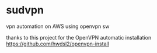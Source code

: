 # sudvpn
vpn automation on AWS using openvpn sw

thanks to this project for the OpenVPN automatic installation https://github.com/hwdsl2/openvpn-install


